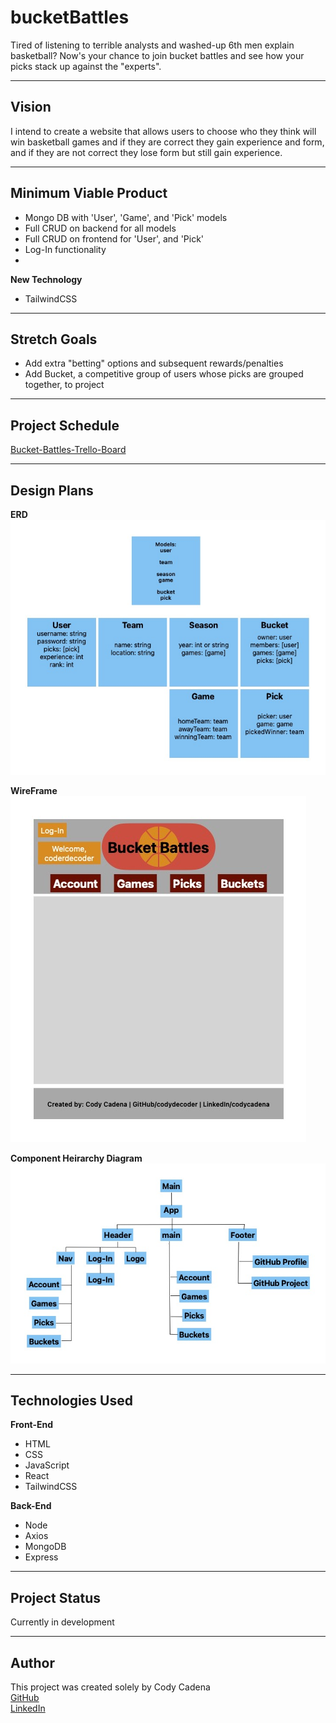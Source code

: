 # bucketBattles
Tired of listening to terrible analysts and washed-up 6th men explain basketball? Now's your chance to join bucket battles and see how your picks stack up against the "experts". 

---
## Vision
I intend to create a website that allows users to choose who they think will win basketball games and if they are correct they gain experience and form, and if they are not correct they lose form but still gain experience.

---
## Minimum Viable Product
* Mongo DB with 'User', 'Game', and 'Pick' models
* Full CRUD on backend for all models
* Full CRUD on frontend for 'User', and 'Pick'
* Log-In functionality
* 

**New Technology**
* TailwindCSS


---
## Stretch Goals
* Add extra "betting" options and subsequent rewards/penalties
* Add Bucket, a competitive group of users whose picks are grouped together, to project


---
## Project Schedule
[Bucket-Battles-Trello-Board](https://trello.com/invite/b/i8rCWCjS/ATTIfd93fd88ba99645a42e78e35bf2614b1A7BF2A9E/bucket-battles-board)

---
## Design Plans
**ERD**\
![Image](/ERD/Bucket%20Battles%20ERD.jpg)

**WireFrame**\
![Image](/Wireframes/Bucket%20Battles%20Home.jpg)

**Component Heirarchy Diagram**\
![Image](/CHD/Bucket%20Battles%20CHD.jpg)

---
## Technologies Used
**Front-End**
* HTML
* CSS
* JavaScript
* React
* TailwindCSS

**Back-End**
* Node
* Axios
* MongoDB
* Express

---
## Project Status
Currently in development

---
## Author
This project was created solely by Cody Cadena\
[GitHub](https://github.com/codydecoder)\
[LinkedIn](https://www.linkedin.com/in/codycadena/)


